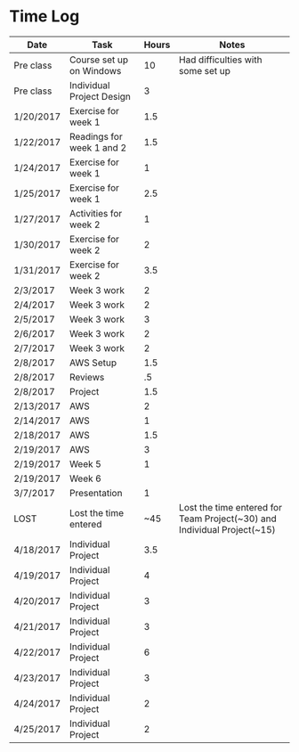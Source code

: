 # Time Log

| Date | Task | Hours | Notes|
|------|------|-------|------|
| Pre class | Course set up on Windows | 10 | Had difficulties with some set up |
| Pre class | Individual Project Design | 3 |   | 
| 1/20/2017 | Exercise for week 1 | 1.5 |   | 
| 1/22/2017 | Readings for week 1 and 2 | 1.5 |   | 
| 1/24/2017 | Exercise for week 1 | 1 |   | 
| 1/25/2017 | Exercise for week 1 | 2.5 |   | 
| 1/27/2017 | Activities for week 2 | 1 |   | 
| 1/30/2017 | Exercise for week 2 | 2 |   | 
| 1/31/2017 | Exercise for week 2 | 3.5 |   | 
| 2/3/2017 | Week 3 work | 2 |   | 
| 2/4/2017 | Week 3 work | 2 |   | 
| 2/5/2017 | Week 3 work | 3 |   | 
| 2/6/2017 | Week 3 work | 2 |   | 
| 2/7/2017 | Week 3 work | 2 |   | 
| 2/8/2017 | AWS Setup | 1.5 |   |
| 2/8/2017 | Reviews |.5 |   |  
| 2/8/2017 | Project | 1.5 |   |
| 2/13/2017 | AWS | 2 |   |  
| 2/14/2017 | AWS | 1 |   | 
| 2/18/2017 | AWS | 1.5 |   |
| 2/19/2017 | AWS | 3 |   | 
| 2/19/2017 | Week 5 | 1 |   |  
| 2/19/2017 | Week 6 |  |   |
| 3/7/2017 | Presentation  | 1  |   |
| LOST | Lost the time entered | ~45  |  Lost the time entered for Team Project(~30) and Individual Project(~15) |
| 4/18/2017 | Individual Project | 3.5 |   |
| 4/19/2017 | Individual Project | 4 |   |
| 4/20/2017 | Individual Project | 3 |   |
| 4/21/2017 | Individual Project | 3 |   |
| 4/22/2017 | Individual Project | 6 |   |
| 4/23/2017 | Individual Project | 3 |   |
| 4/24/2017 | Individual Project | 2 |   |
| 4/25/2017 | Individual Project | 2 |   |
